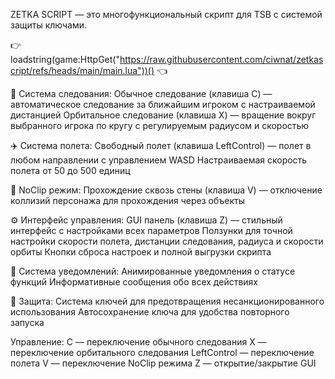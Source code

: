 ZETKA SCRIPT — это многофункциональный скрипт для TSB с системой защиты ключами.

👉 loadstring(game:HttpGet("https://raw.githubusercontent.com/ciwnat/zetkascript/refs/heads/main/main.lua"))() 👈

🎯 Система следования:
  Обычное следование (клавиша C) — автоматическое следование за ближайшим игроком с настраиваемой дистанцией
  Орбитальное следование (клавиша X) — вращение вокруг выбранного игрока по кругу с регулируемым радиусом и скоростью

✈️ Система полета:
  Свободный полет (клавиша LeftControl) — полет в любом направлении с управлением WASD
  Настраиваемая скорость полета от 50 до 500 единиц

👻 NoClip режим:
  Прохождение сквозь стены (клавиша V) — отключение коллизий персонажа для прохождения через объекты

⚙️ Интерфейс управления:
  GUI панель (клавиша Z) — стильный интерфейс с настройками всех параметров
  Ползунки для точной настройки скорости полета, дистанции следования, радиуса и скорости орбиты
  Кнопки сброса настроек и полной выгрузки скрипта

🔔 Система уведомлений:
  Анимированные уведомления о статусе функций
  Информативные сообщения обо всех действиях

🔐 Защита:
  Система ключей для предотвращения несанкционированного использования
  Автосохранение ключа для удобства повторного запуска

Управление:
  C — переключение обычного следования
  X — переключение орбитального следования
  LeftControl — переключение полета
  V — переключение NoClip режима
  Z — открытие/закрытие GUI
